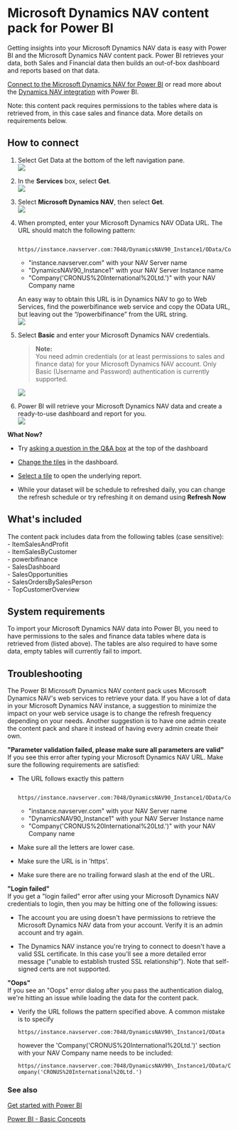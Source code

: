 ﻿<properties 
   pageTitle="Microsoft Dynamics NAV content pack"
   description="Microsoft Dynamics NAV content pack for Power BI"
   services="powerbi" 
   documentationCenter="" 
   authors="theresapalmer" 
   manager="mblythe" 
   backup=""
   editor=""
   tags=""
   qualityFocus="no"
   qualityDate=""/>
 
<tags
   ms.service="powerbi"
   ms.devlang="NA"
   ms.topic="article"
   ms.tgt_pltfrm="NA"
   ms.workload="powerbi"
   ms.date="08/26/2016"
   ms.author="tpalmer"/>

# Microsoft Dynamics NAV content pack for Power&nbsp;BI  

Getting insights into your Microsoft Dynamics NAV data is easy with Power BI and the Microsoft Dynamics NAV content pack. Power BI retrieves your data, both Sales and Financial data then builds an out-of-box dashboard and reports based on that data.

[Connect to the Microsoft Dynamics NAV for Power BI](https://app.powerbi.com/getdata/services/microsoft-dynamics-nav) or read more about the [Dynamics NAV integration](https://powerbi.microsoft.com/integrations/microsoft-dynamics-nav) with Power BI.

Note: this content pack requires permissions to the tables where data is retrieved from, in this case sales and finance data. More details on requirements below.

## How to connect

1. Select Get Data at the bottom of the left navigation pane.  
![](media/powerbi-content-pack-microsoft-dynamics-nav/getdata.png)

2. In the **Services** box, select **Get**.  
![](media/powerbi-content-pack-microsoft-dynamics-nav/services.PNG)

3. Select **Microsoft Dynamics NAV**, then select **Get**.  
![](media/powerbi-content-pack-microsoft-dynamics-nav/mdnav.png)

4. When prompted, enter your Microsoft Dynamics NAV OData URL. The URL should match the following pattern: 

    	https//instance.navserver.com:7048/DynamicsNAV90_Instance1/OData/Company('CRONUS%20International%20Ltd.')
	- "instance.navserver.com" with your NAV Server name
	- "DynamicsNAV90\_Instance1" with your NAV Server Instance name
    - "Company('CRONUS%20International%20Ltd.')" with your NAV Company name

	An easy way to obtain this URL is in Dynamics NAV to go to Web Services, find the powerbifinance web service and copy the OData URL, but leaving out the “/powerbifinance” from the URL string.  
	![](media/powerbi-content-pack-microsoft-dynamics-nav/param.PNG)

5. Select **Basic** and enter your Microsoft Dynamics NAV credentials.

	>**Note:**  
	>You need admin credentials (or at least permissions to sales and finance data) for your Microsoft Dynamics NAV account.  Only Basic (Username and Password) authentication is currently supported.
	
	![](media/powerbi-content-pack-microsoft-dynamics-nav/creds.PNG)

6. Power BI will retrieve your Microsoft Dynamics NAV data and create a ready-to-use dashboard and report for you.   
![](media/powerbi-content-pack-microsoft-dynamics-nav/dashboard.png)

**What Now?**

- Try [asking a question in the Q&A box](powerbi-service-q-and-a.md) at the top of the dashboard

- [Change the tiles](powerbi-service-edit-a-tile-in-a-dashboard.md) in the dashboard.

- [Select a tile](powerbi-service-dashboard-tiles.md) to open the underlying report.

- While your dataset will be schedule to refreshed daily, you can change the refresh schedule or try refreshing it on demand using **Refresh Now**

## What's included

The content pack includes data from the following tables (case sensitive):  
    - ItemSalesAndProfit  
    - ItemSalesByCustomer  
    - powerbifinance  
    - SalesDashboard  
    - SalesOpportunities  
    - SalesOrdersBySalesPerson  
    - TopCustomerOverview  

## System requirements

To import your Microsoft Dynamics NAV data into Power BI, you need to have permissions to the sales and finance data tables where data is retrieved from (listed above). The tables are also required to have some data, empty tables will currently fail to import.


## Troubleshooting  

The Power BI Microsoft Dynamics NAV content pack uses Microsoft Dynamics NAV's web services to retrieve your data. If you have a lot of data in your Microsoft Dynamics NAV instance, a suggestion to minimize the impact on your web service usage is to change the refresh frequency depending on your needs. Another suggestion is to have one admin create the content pack and share it instead of having every admin create their own.

**"Parameter validation failed, please make sure all parameters are valid"**  
If you see this error after typing your Microsoft Dynamics NAV URL. Make sure the following requirements are satisfied:

- The URL follows exactly this pattern 

    	https//instance.navserver.com:7048/DynamicsNAV90_Instance1/OData/Company('CRONUS%20International%20Ltd.')
    - "instance.navserver.com" with your NAV Server name
    - "DynamicsNAV90\_Instance1" with your NAV Server Instance name
    - "Company('CRONUS%20International%20Ltd.')" with your NAV Company name
- Make sure all the letters are lower case.  
- Make sure the URL is in 'https'.  
- Make sure there are no trailing forward slash at the end of the URL.

**"Login failed"**  
If you get a "login failed" error after using your Microsoft Dynamics NAV credentials to login, then you may be hitting one of the following issues:

- The account you are using doesn't have permissions to retrieve the Microsoft Dynamics NAV data from your account. Verify it is an admin account and try again. 
 
- The Dynamics NAV instance you're trying to connect to doesn't have a valid SSL certificate. In this case you'll see a more detailed error message ("unable to establish trusted SSL relationship"). Note that self-signed certs are not supported.

**"Oops"**  
If you see an "Oops" error dialog after you pass the authentication dialog, we're hitting an issue while loading the data for the content pack. 

- Verify the URL follows the pattern specified above. A common mistake is to specify 

    `https//instance.navserver.com:7048/DynamicsNAV90\_Instance1/OData` 
    
    however the 'Company('CRONUS%20International%20Ltd.')' section with your NAV Company name needs to be included:
    
    `https//instance.navserver.com:7048/DynamicsNAV90\_Instance1/OData/Company('CRONUS%20International%20Ltd.')`
    
### See also

[Get started with Power BI](powerbi-service-get-started.md)

[Power BI - Basic Concepts](powerbi-service-basic-concepts.md)

